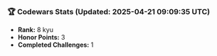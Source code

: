 ### 🏆 Codewars Stats (Updated: 2025-04-21 09:09:35 UTC)

- **Rank:** 8 kyu
- **Honor Points:** 3
- **Completed Challenges:** 1
